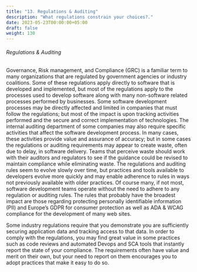 ```yaml
---
title: "13. Regulations & Auditing"
description: "What regulations constrain your choices?."
date: 2023-05-23T00:00:00+05:00
draft: false
weight: 130
---
```


###### Regulations & Auditing
Governance, Risk management, and Compliance (GRC) is a familiar term to many organizations that are regulated by government agencies or industry coalitions.  Some of these regulations apply directly to software that is developed and implemented, but most of the regulations apply to the processes used to develop software along with many non-software related processes performed by businesses.  Some software development processes may be directly affected and limited in companies that must follow the regulations; but most of the impact is upon tracking activities performed and the secure and correct implementation of technologies.  The internal auditing department of some companies may also require specific activities that affect the software development process.  In many cases, these activities provide value and assurance of accuracy; but in some cases the regulations or auditing requirements may appear to create waste, often due to delay, in software delivery.  Teams that perceive waste should work with their auditors and regulators to see if the guidance could be revised to maintain compliance while eliminating waste.  The regulations and auditing rules seem to evolve slowly over time, but practices and tools available to developers evolve more quickly and may enable adherence to rules in ways not previously available with older practices.  Of course many, if not most, software development teams operate without the need to adhere to any regulation or auditing rules.  The rules that probably have the broadest impact are those regarding protecting personally identifiable information (PII) and Europe’s GDPR for consumer protection as well as ADA & WCAG compliance for the development of many web sites.

Some industry regulations require that you demonstrate you are sufficiently securing application data and tracking access to that data.  In order to comply with the regulations, you may find great value in some practices such as code reviews and automated Devops and SCA tools that instantly report the state of your compliance.  The requirements often have value and merit on their own, but your need to report on them encourages you to adopt practices that make it easy to do so.
